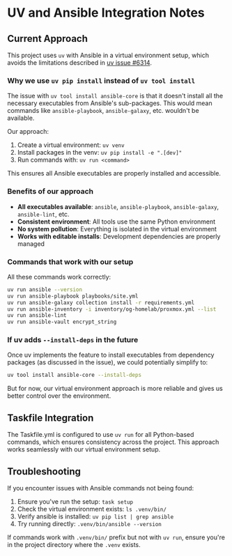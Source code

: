 # UV and Ansible Integration Notes

## Current Approach

This project uses `uv` with Ansible in a virtual environment setup, which avoids the limitations described in [uv issue #6314](https://github.com/astral-sh/uv/issues/6314).

### Why we use `uv pip install` instead of `uv tool install`

The issue with `uv tool install ansible-core` is that it doesn't install all the necessary executables from Ansible's sub-packages. This would mean commands like `ansible-playbook`, `ansible-galaxy`, etc. wouldn't be available.

Our approach:
1. Create a virtual environment: `uv venv`
2. Install packages in the venv: `uv pip install -e ".[dev]"`
3. Run commands with: `uv run <command>`

This ensures all Ansible executables are properly installed and accessible.

### Benefits of our approach

- **All executables available**: `ansible`, `ansible-playbook`, `ansible-galaxy`, `ansible-lint`, etc.
- **Consistent environment**: All tools use the same Python environment
- **No system pollution**: Everything is isolated in the virtual environment
- **Works with editable installs**: Development dependencies are properly managed

### Commands that work with our setup

All these commands work correctly:
```bash
uv run ansible --version
uv run ansible-playbook playbooks/site.yml
uv run ansible-galaxy collection install -r requirements.yml
uv run ansible-inventory -i inventory/og-homelab/proxmox.yml --list
uv run ansible-lint
uv run ansible-vault encrypt_string
```

### If uv adds `--install-deps` in the future

Once uv implements the feature to install executables from dependency packages (as discussed in the issue), we could potentially simplify to:

```bash
uv tool install ansible-core --install-deps
```

But for now, our virtual environment approach is more reliable and gives us better control over the environment.

## Taskfile Integration

The Taskfile.yml is configured to use `uv run` for all Python-based commands, which ensures consistency across the project. This approach works seamlessly with our virtual environment setup.

## Troubleshooting

If you encounter issues with Ansible commands not being found:

1. Ensure you've run the setup: `task setup`
2. Check the virtual environment exists: `ls .venv/bin/`
3. Verify ansible is installed: `uv pip list | grep ansible`
4. Try running directly: `.venv/bin/ansible --version`

If commands work with `.venv/bin/` prefix but not with `uv run`, ensure you're in the project directory where the `.venv` exists.